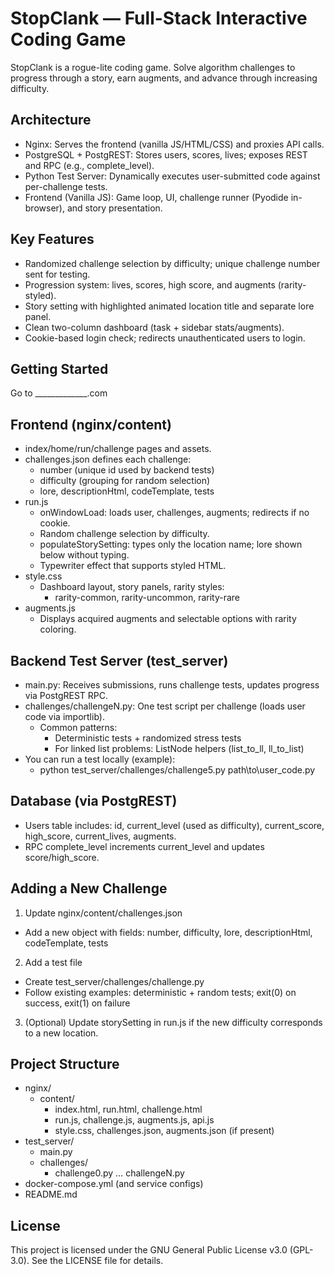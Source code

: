 # StopClank — Full-Stack Interactive Coding Game

StopClank is a rogue-lite coding game. Solve algorithm challenges to progress through a story, earn augments, and advance through increasing difficulty.

## Architecture

- Nginx: Serves the frontend (vanilla JS/HTML/CSS) and proxies API calls.
- PostgreSQL + PostgREST: Stores users, scores, lives; exposes REST and RPC (e.g., complete_level).
- Python Test Server: Dynamically executes user-submitted code against per-challenge tests.
- Frontend (Vanilla JS): Game loop, UI, challenge runner (Pyodide in-browser), and story presentation.

## Key Features

- Randomized challenge selection by difficulty; unique challenge number sent for testing.
- Progression system: lives, scores, high score, and augments (rarity-styled).
- Story setting with highlighted animated location title and separate lore panel.
- Clean two-column dashboard (task + sidebar stats/augments).
- Cookie-based login check; redirects unauthenticated users to login.

## Getting Started

Go to _____________.com


## Frontend (nginx/content)

- index/home/run/challenge pages and assets.
- challenges.json defines each challenge:
  - number (unique id used by backend tests)
  - difficulty (grouping for random selection)
  - lore, descriptionHtml, codeTemplate, tests
- run.js
  - onWindowLoad: loads user, challenges, augments; redirects if no cookie.
  - Random challenge selection by difficulty.
  - populateStorySetting: types only the location name; lore shown below without typing.
  - Typewriter effect that supports styled HTML.
- style.css
  - Dashboard layout, story panels, rarity styles:
    - rarity-common, rarity-uncommon, rarity-rare
- augments.js
  - Displays acquired augments and selectable options with rarity coloring.

## Backend Test Server (test_server)

- main.py: Receives submissions, runs challenge tests, updates progress via PostgREST RPC.
- challenges/challengeN.py: One test script per challenge (loads user code via importlib).
  - Common patterns:
    - Deterministic tests + randomized stress tests
    - For linked list problems: ListNode helpers (list_to_ll, ll_to_list)
- You can run a test locally (example):
  - python test_server/challenges/challenge5.py path\to\user_code.py

## Database (via PostgREST)

- Users table includes: id, current_level (used as difficulty), current_score, high_score, current_lives, augments.
- RPC complete_level increments current_level and updates score/high_score.

## Adding a New Challenge

1) Update nginx/content/challenges.json
- Add a new object with fields: number, difficulty, lore, descriptionHtml, codeTemplate, tests

2) Add a test file
- Create test_server/challenges/challenge<number>.py
- Follow existing examples: deterministic + random tests; exit(0) on success, exit(1) on failure

3) (Optional) Update storySetting in run.js if the new difficulty corresponds to a new location.


## Project Structure

- nginx/
  - content/
    - index.html, run.html, challenge.html
    - run.js, challenge.js, augments.js, api.js
    - style.css, challenges.json, augments.json (if present)
- test_server/
  - main.py
  - challenges/
    - challenge0.py … challengeN.py
- docker-compose.yml (and service configs)
- README.md

## License

This project is licensed under the GNU General Public License v3.0 (GPL-3.0).
See the LICENSE file for details.